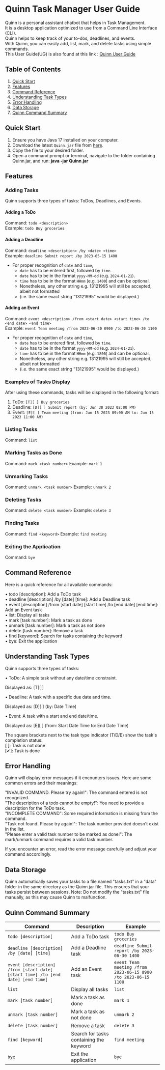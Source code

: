 # Quinn Task Manager User Guide

Quinn is a personal assistant chatbot that helps in Task Management. <br>
It is a desktop application optimized to use from a Command Line Interface (CLI). <br>
Quinn helps to keep track of your to-dos, deadlines, and events. <br>
With Quinn, you can easily add, list, mark, and delete tasks using simple commands. <br>
This User Guide(UG) is also found at this link : [Quinn User Guide](https://kaboomzxc.github.io/ip/)

## Table of Contents
1. [Quick Start](#quick-start)
2. [Features](#features)
3. [Command Reference](#command-reference)
4. [Understanding Task Types](#understanding-task-types)
5. [Error Handling](#error-handling)
6. [Data Storage](#data-storage)
7. [Quinn Command Summary](#quinn-command-summary)

## Quick Start

1. Ensure you have Java 17 installed on your computer.
2. Download the latest `Quinn.jar` file from [here](https://github.com/kaboomzxc/ip/releases).
3. Copy the file to your desired folder.
4. Open a command prompt or terminal, navigate to the folder containing Quinn.jar, and run: **java -jar Quinn.jar**


## Features

### Adding Tasks

Quinn supports three types of tasks: ToDos, Deadlines, and Events.

#### Adding a ToDo
Command: `todo <description>` <br>
Example: `todo Buy groceries`

#### Adding a Deadline
Command: `deadline <description> /by <date> <time>` <br>
Example: `deadline Submit report /by 2023-05-15 1400` <br>
* For proper recognition of `date` and `time`,
   * `date` has to be entered first, followed by `time`.
   * `date` has to be in the format `yyyy-MM-dd` (e.g. `2024-01-21`).
   * `time` has to be in the format `HHmm` (e.g. `1400`) and can be optional. 
   * Nonetheless, any other string e.g. 13121995 will still be accepted, albeit not formatted
   * (i.e. the same exact string "13121995" would be displayed.)

#### Adding an Event
Command: `event <description> /from <start date> <start time> /to <end date> <end time>` <br>
Example: `event Team meeting /from 2023-06-20 0900 /to 2023-06-20 1100` <br>
* For proper recognition of `date` and `time`,
   * `date` has to be entered first, followed by `time`.
   * `date` has to be in the format `yyyy-MM-dd` (e.g. `2024-01-21`).
   * `time` has to be in the format `HHmm` (e.g. `1800`) and can be optional.
   * Nonetheless, any other string e.g. 13121995 will still be accepted, albeit not formatted
   * (i.e. the same exact string "13121995" would be displayed.)

### Examples of Tasks Display

After using these commands, tasks will be displayed in the following format:

1. ToDo: `[T][ ] Buy groceries`
2. Deadline: `[D][ ] Submit report (by: Jun 30 2023 02:00 PM)`
3. Event: `[E][ ] Team meeting (from: Jun 15 2023 09:00 AM to: Jun 15 2023 11:00 AM)`

### Listing Tasks
Command: `list`

### Marking Tasks as Done
Command: `mark <task number>`
Example: `mark 1`

### Unmarking Tasks
Command: `unmark <task number>`
Example: `unmark 2`

### Deleting Tasks
Command: `delete <task number>`
Example: `delete 3`

### Finding Tasks
Command: `find <keyword>`
Example: `find meeting`

### Exiting the Application
Command: `bye`


## Command Reference
Here is a quick reference for all available commands:

• todo [description]: Add a ToDo task <br>
• deadline [description] /by [date] [time]: Add a Deadline task <br>
• event [description] /from [start date] [start time] /to [end date] [end time]: Add an Event task <br>
• list: Display all tasks <br>
• mark [task number]: Mark a task as done <br>
• unmark [task number]: Mark a task as not done <br>
• delete [task number]: Remove a task <br>
• find [keyword]: Search for tasks containing the keyword <br>
• bye: Exit the application

## Understanding Task Types
Quinn supports three types of tasks:

• ToDo: A simple task without any date/time constraint.

Displayed as: [T][ ] <Task Description>


• Deadline: A task with a specific due date and time.

Displayed as: [D][ ] <Task Description> (by: Date Time)


• Event: A task with a start and end date/time.

Displayed as: [E][ ] <Task Description> (from: Start Date Time to: End Date Time)

The square brackets next to the task type indicator (T/D/E) show the task's completion status: <br>
[ ]: Task is not done <br>
[✔]: Task is done

## Error Handling
   Quinn will display error messages if it encounters issues. Here are some common errors and their meanings:

"INVALID COMMAND. Please try again!": The command entered is not recognized. <br>
"The description of a todo cannot be empty!": You need to provide a description for the ToDo task. <br>
"INCOMPLETE COMMAND": Some required information is missing from the command. <br>
"Task not found. Please try again!": The task number provided doesn't exist in the list. <br>
"Please enter a valid task number to be marked as done!": The mark/unmark command requires a valid task number. <br>

If you encounter an error, read the error message carefully and adjust your command accordingly.


## Data Storage
   Quinn automatically saves your tasks to a file named "tasks.txt" in a "data" folder in the same directory as the Quinn.jar file. This ensures that your tasks persist between sessions.
   Note: Do not modify the "tasks.txt" file manually, as this may cause Quinn to malfunction.




## Quinn Command Summary

| Command | Description | Example |
|---------|-------------|---------|
| `todo [description]` | Add a ToDo task | `todo Buy groceries` |
| `deadline [description] /by [date] [time]` | Add a Deadline task | `deadline Submit report /by 2023-06-30 1400` |
| `event [description] /from [start date] [start time] /to [end date] [end time]` | Add an Event task | `event Team meeting /from 2023-06-15 0900 /to 2023-06-15 1100` |
| `list` | Display all tasks | `list` |
| `mark [task number]` | Mark a task as done | `mark 1` |
| `unmark [task number]` | Mark a task as not done | `unmark 2` |
| `delete [task number]` | Remove a task | `delete 3` |
| `find [keyword]` | Search for tasks containing the keyword | `find meeting` |
| `bye` | Exit the application | `bye` |





